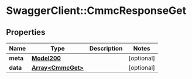 # SwaggerClient::CmmcResponseGet

## Properties
Name | Type | Description | Notes
------------ | ------------- | ------------- | -------------
**meta** | [**Model200**](Model200.md) |  | [optional] 
**data** | [**Array&lt;CmmcGet&gt;**](CmmcGet.md) |  | [optional] 

